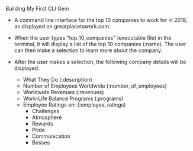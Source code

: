 Building My First CLI Gem

- A command line interface for the top 10 companies to work for in 2018, as
  displayed on greatplacetowork.com.

- When the user types "top_10_companies" (executable file) in the terminal, it
  will display a list of the top 10 companies (:name). The user can then make a selection
  to learn more about the company.

- After the user makes a selection, the following company details will be displayed:
    - What They Do (:description)
    - Number of Employees Worldwide (:number_of_employees)
    - Worldwide Revenues (:revenues)
    - Work-Life Balance Programs (:programs)
    - Employee Ratings on: (:employee_ratings)
      - Challenges
      - Atmosphere
      - Rewards
      - Pride
      - Communication
      - Bosses
